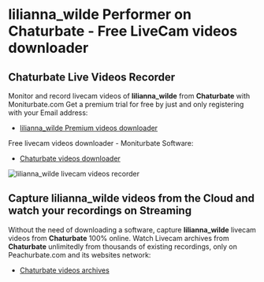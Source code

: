# lilianna_wilde Performer on Chaturbate - Free LiveCam videos downloader

## Chaturbate Live Videos Recorder

Monitor and record livecam videos of **lilianna_wilde** from **Chaturbate** with Moniturbate.com
Get a premium trial for free by just and only registering with your Email address:
* [lilianna_wilde Premium videos downloader](https://moniturbate.com/request-demo-licence-key.html)

Free livecam videos downloader - Moniturbate Software:
* [Chaturbate videos downloader](https://moniturbate.com/moniturbate-download-software.html)

![lilianna_wilde livecam videos recorder](https://peachurnet.com/templates/moniturbate-software.png)


## Capture lilianna_wilde videos from the Cloud and watch your recordings on Streaming

Without the need of downloading a software, capture **lilianna_wilde** livecam videos from **Chaturbate** 100% online.
Watch Livecam archives from **Chaturbate** unlimitedly from thousands of existing recordings, only on Peachurbate.com and its websites network:
* [Chaturbate videos archives](https://peachurnet.com/)